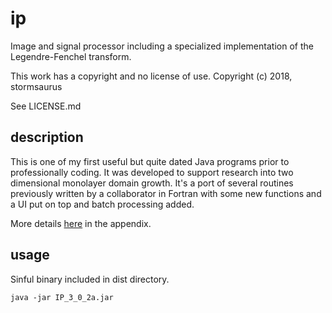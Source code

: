 # ip
Image and signal processor including a specialized implementation of the Legendre-Fenchel transform.

This work has a copyright and no license of use. Copyright (c) 2018, stormsaurus

See LICENSE.md

## description

This is one of my first useful but quite dated Java programs prior to professionally coding. It was developed to support research into two dimensional monolayer domain growth. It's a port of several routines previously written by a collaborator in Fortran with some new functions and a UI put on top and batch processing added.

More details [here](http://james.io/#/dissertation) in the appendix.

## usage

Sinful binary included in dist directory.

```java -jar IP_3_0_2a.jar```


